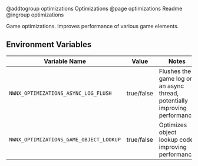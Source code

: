 @addtogroup optimizations Optimizations
@page optimizations Readme
@ingroup optimizations

Game optimizations. Improves performance of various game elements.

## Environment Variables

| Variable Name | Value | Notes |
| -------------   | :----: | ------------------------------------ |
| `NWNX_OPTIMIZATIONS_ASYNC_LOG_FLUSH` | true/false | Flushes the game log on an async thread, potentially improving performance |
| `NWNX_OPTIMIZATIONS_GAME_OBJECT_LOOKUP` | true/false | Optimizes object lookup code, improving performance |
